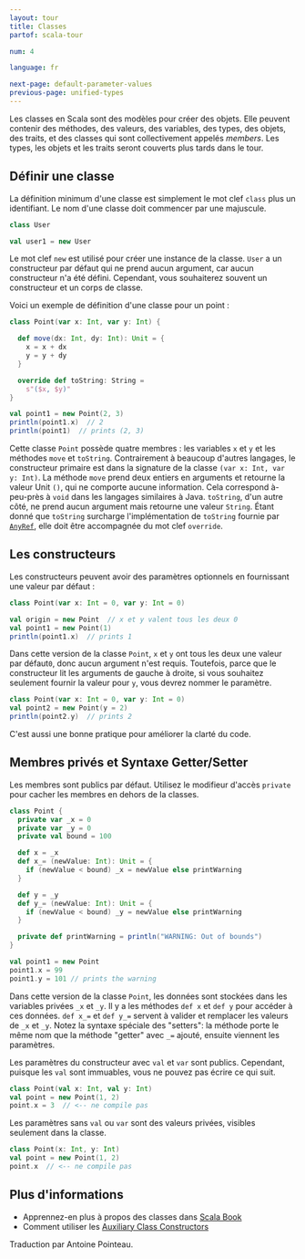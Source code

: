 ```yaml
---
layout: tour
title: Classes
partof: scala-tour

num: 4

language: fr

next-page: default-parameter-values
previous-page: unified-types
---
```


Les classes en Scala sont des modèles pour créer des objets. Elle peuvent contenir des méthodes,
des valeurs, des variables, des types, des objets, des traits, et des classes qui sont collectivement appelés _members_. Les types, les objets et les traits seront couverts plus tards dans le tour.

## Définir une classe

La définition minimum d'une classe est simplement le mot clef `class` plus un identifiant.
Le nom d'une classe doit commencer par une majuscule. 

```scala mdoc
class User

val user1 = new User
```

Le mot clef `new` est utilisé pour créer une instance de la classe. `User` a un constructeur par défaut qui ne prend aucun argument, car aucun constructeur n'a été défini. Cependant, vous souhaiterez souvent un constructeur et un corps de classe.

Voici un exemple de définition d'une classe pour un point : 

```scala mdoc
class Point(var x: Int, var y: Int) {

  def move(dx: Int, dy: Int): Unit = {
    x = x + dx
    y = y + dy
  }

  override def toString: String =
    s"($x, $y)"
}

val point1 = new Point(2, 3)
println(point1.x)  // 2
println(point1)  // prints (2, 3)
```
Cette classe `Point` possède quatre membres : les variables `x` et `y` et les méthodes `move` et `toString`.
Contrairement à beaucoup d'autres langages, le constructeur primaire est dans la signature de la classe `(var x: Int, var y: Int)`.
La méthode `move` prend deux entiers en arguments et retourne la valeur Unit `()`, qui ne comporte aucune information.
Cela correspond à-peu-près à `void` dans les langages similaires à Java.
`toString`, d'un autre côté, ne prend aucun argument mais retourne une valeur `String`.
Étant donné que `toString` surcharge l'implémentation de `toString` fournie par [`AnyRef`](unified-types.html), elle doit être accompagnée du mot clef `override`.

## Les constructeurs

Les constructeurs peuvent avoir des paramètres optionnels en fournissant une valeur par défaut :

```scala mdoc:nest
class Point(var x: Int = 0, var y: Int = 0)

val origin = new Point  // x et y valent tous les deux 0
val point1 = new Point(1)
println(point1.x)  // prints 1
```

Dans cette version de la classe `Point`, `x` et `y` ont tous les deux une valeur par défaut`0`, donc aucun argument n'est requis. Toutefois, parce que le constructeur lit les arguments de gauche à droite, si vous souhaitez seulement fournir la valeur pour `y`, vous devrez nommer le paramètre.

```scala mdoc:nest
class Point(var x: Int = 0, var y: Int = 0)
val point2 = new Point(y = 2)
println(point2.y)  // prints 2
```

C'est aussi une bonne pratique pour améliorer la clarté du code.

## Membres privés et Syntaxe Getter/Setter

Les membres sont publics par défaut. Utilisez le modifieur d'accès `private` 
pour cacher les membres en dehors de la classes.

```scala mdoc:reset
class Point {
  private var _x = 0
  private var _y = 0
  private val bound = 100

  def x = _x
  def x_= (newValue: Int): Unit = {
    if (newValue < bound) _x = newValue else printWarning
  }

  def y = _y
  def y_= (newValue: Int): Unit = {
    if (newValue < bound) _y = newValue else printWarning
  }

  private def printWarning = println("WARNING: Out of bounds")
}

val point1 = new Point
point1.x = 99
point1.y = 101 // prints the warning
```

Dans cette version de la classe `Point`, les données sont stockées dans les variables privées `_x` et `_y`. Il y a les méthodes `def x` et `def y` pour accéder à ces données. `def x_=` et `def y_=` servent à valider et remplacer les valeurs de `_x` et `_y`. Notez la syntaxe spéciale des "setters": la méthode porte le même nom que la méthode "getter" avec `_=` ajouté, ensuite viennent les paramètres.

Les paramètres du constructeur avec `val` et `var` sont publics. Cependant, puisque les `val` sont immuables, vous ne pouvez pas écrire ce qui suit.

```scala mdoc:fail
class Point(val x: Int, val y: Int)
val point = new Point(1, 2)
point.x = 3  // <-- ne compile pas
```

Les paramètres sans `val` ou `var` sont des valeurs privées, visibles seulement dans la classe.

```scala mdoc:fail
class Point(x: Int, y: Int)
val point = new Point(1, 2)
point.x  // <-- ne compile pas
```

## Plus d'informations

* Apprennez-en plus à propos des classes dans [Scala Book](/overviews/scala-book/classes.html)
* Comment utiliser les [Auxiliary Class Constructors](/overviews/scala-book/classes-aux-constructors.html)

Traduction par Antoine Pointeau.
